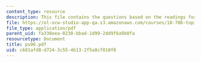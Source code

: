 ```yaml
---
content_type: resource
description: This file contains the questions based on the readings for the course.
file: https://ol-ocw-studio-app-qa.s3.amazonaws.com/courses/18-786-topics-in-algebraic-number-theory-spring-2006/c681afd8d7243c554b132f5a8cf010f8_ps06.pdf
file_type: application/pdf
parent_uid: fa330eea-0238-bbad-1d99-2dd9f6a9b0fa
resourcetype: Document
title: ps06.pdf
uid: c681afd8-d724-3c55-4b13-2f5a8cf010f8
---
```

